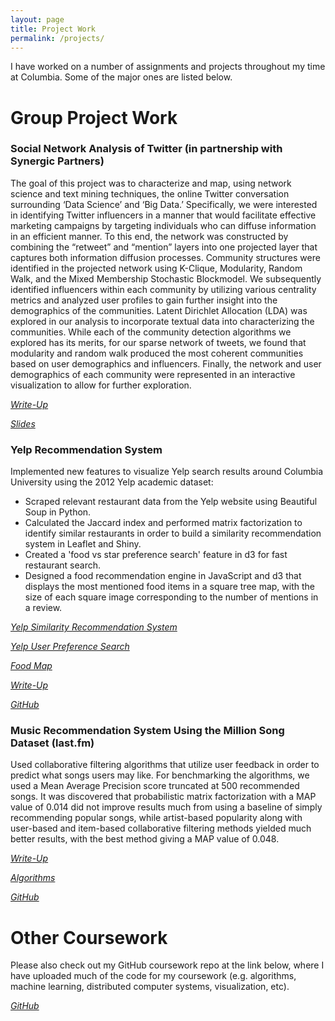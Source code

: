 ```yaml
---
layout: page
title: Project Work
permalink: /projects/
---
```


I have worked on a number of assignments and projects throughout my time at Columbia. Some of the major ones are listed below.

# Group Project Work

### Social Network Analysis of Twitter (in partnership with Synergic Partners)

The goal of this project was to characterize and map, using network science and text mining techniques, the online Twitter conversation surrounding ‘Data Science’ and ‘Big Data.’ Specifically, we were interested in identifying Twitter influencers in a manner that would facilitate effective marketing campaigns by targeting individuals who can diffuse information in an efficient manner. To this end, the network was constructed by combining the “retweet” and “mention” layers into one projected layer that captures both information diffusion processes. Community structures were identified in the projected network using K-Clique, Modularity, Random Walk, and the Mixed Membership Stochastic Blockmodel. We subsequently identified influencers within each community by utilizing various centrality metrics and analyzed user profiles to gain further insight into the demographics of the communities. Latent Dirichlet Allocation (LDA) was explored in our analysis to incorporate textual data into characterizing the communities. While each of the community detection algorithms we explored has its merits, for our sparse network of tweets, we found that modularity and random walk produced the most coherent communities based on user demographics and influencers. Finally, the network and user demographics of each community were represented in an interactive visualization to allow for further exploration.

*[Write-Up](https://cdn.rawgit.com/jmrosen155/coursework/master/Capstone%20Project/TwitterGraph_FinalReport.pdf)*

*[Slides](https://cdn.rawgit.com/jmrosen155/coursework/master/Capstone%20Project/Twitter%20-%20Presentation%2020151214.pdf)*

### Yelp Recommendation System

Implemented new features to visualize Yelp search results around Columbia University using the 2012 Yelp academic dataset:

- Scraped relevant restaurant data from the Yelp website using Beautiful Soup in Python.
- Calculated the Jaccard index and performed matrix factorization to identify similar restaurants in order to build a similarity recommendation system in Leaflet and Shiny.
- Created a 'food vs star preference search' feature in d3 for fast restaurant search.
- Designed a food recommendation engine in JavaScript and d3 that displays the most mentioned food items in a square tree map, with the size of each square image corresponding to the number of mentions in a review.

*[Yelp Similarity Recommendation System](http://jmrosen155.shinyapps.io/YelpRecommendationSystemFinal)*

*[Yelp User Preference Search](http://run.plnkr.co/plunks/jRIGKXMZLDn5xrMJgqTl/)*

*[Food Map](http://www.samgshare.com/edav/FoodMap/foodMap.html)*

*[Write-Up](https://cdn.rawgit.com/CUDSY/Yelp/master/Write-Up/EDAV:%20Exploring%20the%20Yelp%20Dataset.html)*

*[GitHub](https://github.com/CUDSY/Yelp)*

### Music Recommendation System Using the Million Song Dataset (last.fm)

Used collaborative filtering algorithms that utilize user feedback in order to predict what songs users may like. For benchmarking the algorithms, we used a Mean Average Precision score truncated at 500 recommended songs. It was discovered that probabilistic matrix factorization with a MAP value of 0.014 did not improve results much from using a baseline of simply recommending popular songs, while artist-based popularity along with user-based and item-based collaborative filtering methods yielded much better results, with the best method giving a MAP value of 0.048.

*[Write-Up](https://cdn.rawgit.com/jmrosen155/coursework/master/Modeling%20Social%20Data/Music%20Analysis%20Project/MSDgroupwriteup.pdf)*

*[Algorithms](https://github.com/jmrosen155/coursework/tree/master/Modeling%20Social%20Data/Music%20Analysis%20Project/Algorithms)*

*[GitHub](https://github.com/jmrosen155/musicanalysis)*

# Other Coursework

Please also check out my GitHub coursework repo at the link below, where I have uploaded much of the code for my coursework (e.g. algorithms, machine learning, distributed computer systems, visualization, etc).

*[GitHub](https://github.com/jmrosen155/coursework)*
